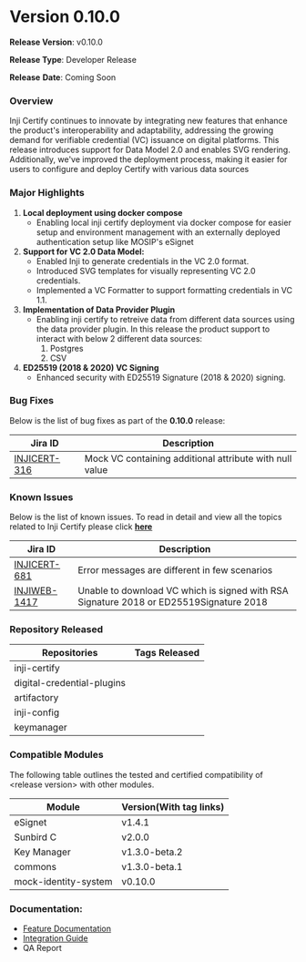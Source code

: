 # Version 0.10.0

**Release Version**: v0.10.0

**Release Type**: Developer Release

**Release** **Date**: Coming Soon

### **Overview**

Inji Certify continues to innovate by integrating new features that enhance the product's interoperability and adaptability, addressing the growing demand for verifiable credential (VC) issuance on digital platforms. This release introduces support for Data Model 2.0 and enables SVG rendering. Additionally, we've improved the deployment process, making it easier for users to configure and deploy Certify with various data sources

### **Major Highlights**

1. **Local deployment using docker compose**
   * Enabling local inji certify deployment via docker compose for easier setup and environment management with an externally deployed authentication setup like MOSIP's eSignet
2. **Support for VC 2.0 Data Model:**
   * Enabled Inji to generate credentials in the VC 2.0 format.
   * Introduced SVG templates for visually representing VC 2.0 credentials.
   * Implemented a VC Formatter to support formatting credentials in VC 1.1.
3. **Implementation of Data Provider Plugin**
   * Enabling inji certify to retreive data from different data sources using the data provider plugin. In this release the product support to interact with below 2 different data sources:
     1. Postgres
     2. CSV
4. **ED25519 (2018 & 2020) VC Signing**
   * Enhanced security with ED25519 Signature (2018 & 2020) signing.

### **Bug Fixes**

Below is the list of bug fixes as part of the **0.10.0** release:

| **Jira ID**                                                     | **Description**                                         |
| --------------------------------------------------------------- | ------------------------------------------------------- |
| [INJICERT-316](https://mosip.atlassian.net/browse/INJICERT-316) | Mock VC containing additional attribute with null value |

### **Known Issues**

Below is the list of known issues. To read in detail and view all the topics related to Inji Certify please click [**here**](https://mosip.atlassian.net/issues/INJICERT-852?filter=11419\&jql=project%20%3D%20%22Inji%20Certify%22%20AND%20issuetype%20%3D%20Bug%20%20AND%20labels%20not%20in%20%28API_Automation%2C%20AWSdevicefarm%2C%20device_specific%2C%20qa-inji-UI-auto%29%20%20and%20status%20NOT%20IN%20%28Closed%2C%20Fixed%2C%20Canceled%2CCancelled%29%20%20ORDER%20BY%20created%20DESC%2C%20updated%20DESC)

| **Jira ID**                                                     | **Description**                                                                        |
| --------------------------------------------------------------- | -------------------------------------------------------------------------------------- |
| [INJICERT-681](https://mosip.atlassian.net/browse/INJICERT-681) | Error messages are different in few scenarios                                          |
| [INJIWEB-1417](https://mosip.atlassian.net/browse/INJIWEB-1417) | Unable to download VC which is signed with RSA Signature 2018 or ED25519Signature 2018 |

### **Repository Released**

| **Repositories**           | **Tags Released** |
| -------------------------- | ----------------- |
|  inji-certify              |                   |
| digital-credential-plugins |                   |
| artifactory                |                   |
| inji-config                |                   |
| keymanager                 |                   |



### **Compatible Modules**

The following table outlines the tested and certified compatibility of \<release version> with other modules.

| **Module**           | **Version(With tag links)** |
| -------------------- | --------------------------- |
|  eSignet             |  v1.4.1                     |
| Sunbird C            | v2.0.0                      |
| Key Manager          | v1.3.0-beta.2               |
| commons              | v1.3.0-beta.1               |
| mock-identity-system | v0.10.0                     |



### Documentation:

* [Feature Documentation](https://docs.inji.io/inji-certify/functional-overview/features)
* [Integration Guide](https://docs.inji.io/inji-certify/build-and-deploy/local-setup)
* QA Report
